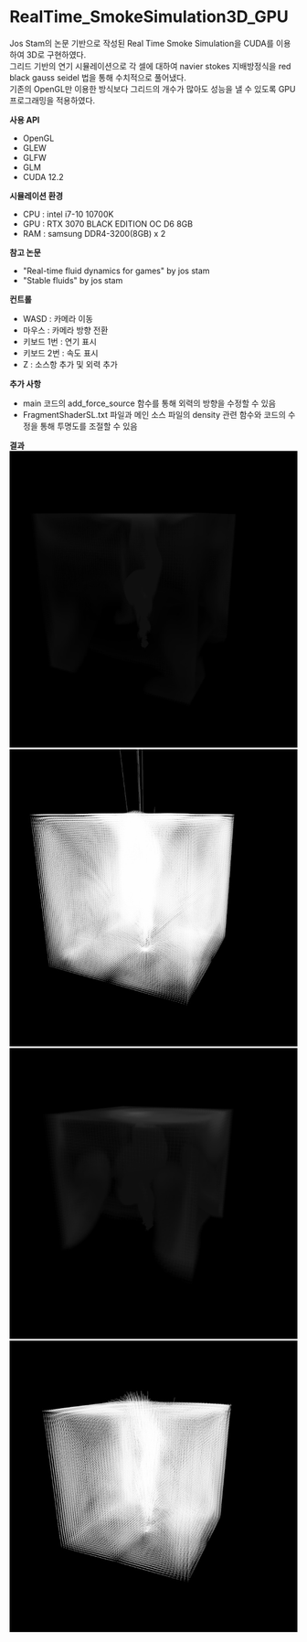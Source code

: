 # RealTime_SmokeSimulation3D_GPU
Jos Stam의 논문 기반으로 작성된 Real Time Smoke Simulation을 CUDA를 이용하여 3D로 구현하였다.  
그리드 기반의 연기 시뮬레이션으로 각 셀에 대하여 navier stokes 지배방정식을 red black gauss seidel 법을 통해 수치적으로 풀어냈다.  
기존의 OpenGL만 이용한 방식보다 그리드의 개수가 많아도 성능을 낼 수 있도록 GPU 프로그래밍을 적용하였다.  


**사용 API**  
- OpenGL  
- GLEW  
- GLFW  
- GLM
- CUDA 12.2     


**시뮬레이션 환경**  
- CPU : intel i7-10 10700K  
- GPU : RTX 3070 BLACK EDITION OC D6 8GB  
- RAM : samsung DDR4-3200(8GB) x 2  


**참고 논문**  
- "Real-time fluid dynamics for games" by jos stam  
- "Stable fluids" by jos stam  


**컨트롤**  
- WASD : 카메라 이동
- 마우스 : 카메라 방향 전환  
- 키보드 1번 : 연기 표시  
- 키보드 2번 : 속도 표시  
- Z : 소스항 추가 및 외력 추가  


**추가 사항**  
- main 코드의 add_force_source 함수를 통해 외력의 방향을 수정할 수 있음  
- FragmentShaderSL.txt 파일과 메인 소스 파일의 density 관련 함수와 코드의 수정을 통해 투명도를 조절할 수 있음  

**결과**  
![Image Alt Text](https://github.com/keastmin/RealTime_SmokeSimulation3D_GPU/blob/main/image/SmokeGPU3D.jpg)  
![Image Alt Text](https://github.com/keastmin/RealTime_SmokeSimulation3D_GPU/blob/main/image/SmokeGPU3D2.jpg)  
![Image Alt Text](https://github.com/keastmin/RealTime_SmokeSimulation3D_GPU/blob/main/image/SmokeGPU3D50.jpg)  
![Image Alt Text](https://github.com/keastmin/RealTime_SmokeSimulation3D_GPU/blob/main/image/SmokeGPU3D50-2.jpg)  
